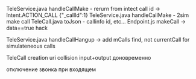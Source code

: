 TeleService.java  handleCallMake - rerurn from intect call id -> Intent.ACTION_CALL {\"_callId":1} 
TeleService.java  handleCallMake - 2sim make call
TeleCall.java  toJson - callinfo id, etc...
Endpoint.js makeCall -> data==true hack


TeleService.java handleCallHangup -> add mCalls find, not currentCall for simulateneous calls

TeleCall creation uri collision input+output доновременно

отключение звонка при входящем